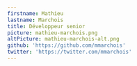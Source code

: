 ```yaml
---
firstname: Mathieu
lastname: Marchois
title: Développeur senior
picture: mathieu-marchois.png
altPicture: mathieu-marchois-alt.png
github: 'https://github.com/mmarchois'
twitter: 'https://twitter.com/mmarchois'
---
```

